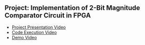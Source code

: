 ## Project: Implementation of 2-Bit Magnitude Comparator Circuit in FPGA

- [Project Presentation Video](https://youtu.be/PviZqoI4KN8)
- [Code Execution Video](https://youtu.be/h-cv36rYA1c)
- [Demo Video](https://youtu.be/z8RvA7cI1iI)

